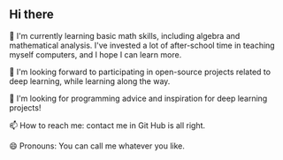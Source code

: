 ## Hi there

🌱 I'm currently learning basic math skills, including algebra and mathematical analysis. I've invested a lot of after-school time in teaching myself computers, and I hope I can learn more.

👯 I'm looking forward to participating in open-source projects related to deep learning, while learning along the way.

🤔 I'm looking for programming advice and inspiration for deep learning projects!

📫 How to reach me: contact me in Git Hub is all right.

😄 Pronouns: You can call me whatever you like.
<!--
**cucmum/cucmum** is a ✨ _special_ ✨ repository because its `README.md` (this file) appears on your GitHub profile.

Here are some ideas to get you started:

- 🔭 I’m currently working on ...
- 🌱 I’m currently learning ...
- 👯 I’m looking to collaborate on ...
- 🤔 I’m looking for help with ...
- 💬 Ask me about ...
- 📫 How to reach me: ...
- 😄 Pronouns: ...
- ⚡ Fun fact: ...
-->

